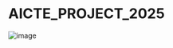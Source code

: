 # AICTE_PROJECT_2025
![image](https://github.com/user-attachments/assets/633f7bb0-f184-4f19-a4d4-935a440568ec)
